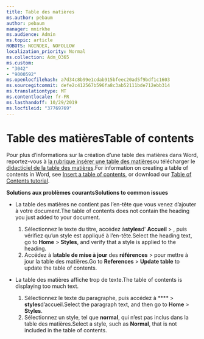 ```yaml
---
title: Table des matières
ms.author: pebaum
author: pebaum
manager: mnirkhe
ms.audience: Admin
ms.topic: article
ROBOTS: NOINDEX, NOFOLLOW
localization_priority: Normal
ms.collection: Adm_O365
ms.custom:
- "3042"
- "9000592"
ms.openlocfilehash: a7d34c8b99e1cdab915bfeec20ad5f9bdf1c1603
ms.sourcegitcommit: defe2c412567b596fa8c3ab52111bde712ebb314
ms.translationtype: MT
ms.contentlocale: fr-FR
ms.lasthandoff: 10/29/2019
ms.locfileid: "37769769"
---
```

# <a name="table-of-contents"></a><span data-ttu-id="68403-102">Table des matières</span><span class="sxs-lookup"><span data-stu-id="68403-102">Table of contents</span></span>

<span data-ttu-id="68403-103">Pour plus d’informations sur la création d’une table des matières dans Word, reportez-vous à [la rubrique insérer une table des matières](https://support.office.com/article/882e8564-0edb-435e-84b5-1d8552ccf0c0)ou télécharger le [didacticiel de la table des matières](https://go.microsoft.com/fwlink/?linkid=2065106).</span><span class="sxs-lookup"><span data-stu-id="68403-103">For information on creating a table of contents in Word, see [Insert a table of contents](https://support.office.com/article/882e8564-0edb-435e-84b5-1d8552ccf0c0), or download our [Table of Contents tutorial](https://go.microsoft.com/fwlink/?linkid=2065106).</span></span>

<span data-ttu-id="68403-104">**Solutions aux problèmes courants**</span><span class="sxs-lookup"><span data-stu-id="68403-104">**Solutions to common issues**</span></span>

- <span data-ttu-id="68403-105">La table des matières ne contient pas l’en-tête que vous venez d’ajouter à votre document.</span><span class="sxs-lookup"><span data-stu-id="68403-105">The table of contents does not contain the heading you just added to your document.</span></span>
  1. <span data-ttu-id="68403-106">Sélectionnez le texte du titre, accédez à**styles**d' **Accueil** > , puis vérifiez qu’un style est appliqué à l’en-tête.</span><span class="sxs-lookup"><span data-stu-id="68403-106">Select the heading text, go to **Home** > **Styles**, and verify that a style is applied to the heading.</span></span>
  2. <span data-ttu-id="68403-107">Accédez à la**table de mise à jour** des **références** > pour mettre à jour la table des matières.</span><span class="sxs-lookup"><span data-stu-id="68403-107">Go to **References** > **Update table** to update the table of contents.</span></span>

- <span data-ttu-id="68403-108">La table des matières affiche trop de texte.</span><span class="sxs-lookup"><span data-stu-id="68403-108">The table of contents is displaying too much text.</span></span> 
  1. <span data-ttu-id="68403-109">Sélectionnez le texte du paragraphe, puis accédez à \*\*\*\* > **styles**d’accueil.</span><span class="sxs-lookup"><span data-stu-id="68403-109">Select the paragraph text, and then go to **Home** > **Styles**.</span></span>
  2. <span data-ttu-id="68403-110">Sélectionnez un style, tel que **normal**, qui n’est pas inclus dans la table des matières.</span><span class="sxs-lookup"><span data-stu-id="68403-110">Select a style, such as **Normal**, that is not included in the table of contents.</span></span>